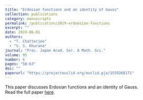 ```yaml
---
title: "Erdosian functions and an identity of Gauss"
collection: publications
category: manuscripts
permalink: /publication/2019-erdoesian-functions
excerpt: ""
date: 2019-06-01
authors:
  - "T. Chatterjee"
  - "S. S. Khurana"
journal: "Proc. Japan Acad. Ser. A Math. Sci."
volume: 95
number: 6
pages: "58-63"
doi: ""
paperurl: "https://projecteuclid.org/euclid.pja/1559268171"
---
```

This paper discusses Erdosian functions and an identity of Gauss.  
Read the full paper [here](https://projecteuclid.org/euclid.pja/1559268171).
